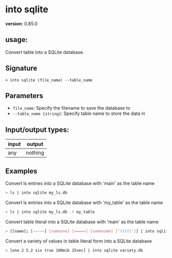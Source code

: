 # into sqlite

**version**: 0.85.0

## **usage**:

Convert table into a SQLite database.

## Signature

`> into sqlite (file_name) --table_name`

## Parameters

- `file_name`: Specify the filename to save the database to
- `--table_name {string}`: Specify table name to store the data in

## Input/output types:

| input | output  |
| ----- | ------- |
| any   | nothing |

## Examples

Convert ls entries into a SQLite database with 'main' as the table name

```bash
> ls | into sqlite my_ls.db
```

Convert ls entries into a SQLite database with 'my_table' as the table name

```bash
> ls | into sqlite my_ls.db -t my_table
```

Convert table literal into a SQLite database with 'main' as the table name

```bash
> [[name]; [-----] [someone] [=====] [somename] ['(((((']] | into sqlite filename.db
```

Convert a variety of values in table literal form into a SQLite database

```bash
> [one 2 5.2 six true 100mib 25sec] | into sqlite variety.db
```
